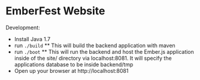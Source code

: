 # EmberFest Website

Development:

* Install Java 1.7
* run `./build`
** This will build the backend application with maven
* run `./boot`
** This will run the backend and host the Ember.js application inside of the site/ directory via localhost:8081. It will specify the applications database to be inside backend/tmp
* Open up your browser at http://localhost:8081
